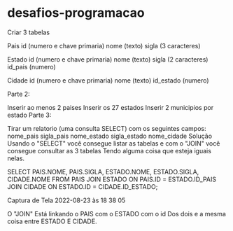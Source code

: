 # desafios-programacao

Criar 3 tabelas

Pais id (numero e chave primaria) nome (texto) sigla (3 caracteres)

Estado id (numero e chave primaria) nome (texto) sigla (2 caracteres) id_pais (numero)

Cidade id (numero e chave primaria) nome (texto) id_estado (numero)

Parte 2:

Inserir ao menos 2 paises
Inserir os 27 estados
Inserir 2 municipios por estado
Parte 3:

Tirar um relatorio (uma consulta SELECT) com os seguintes campos: nome_pais sigla_pais nome_estado sigla_estado nome_cidade
Solução
Usando o "SELECT" você consegue listar as tabelas e com o "JOIN" você consegue consultar as 3 tabelas Tendo alguma coisa que esteja iguais nelas.

SELECT PAIS.NOME, PAIS.SIGLA, ESTADO.NOME, ESTADO.SIGLA, CIDADE.NOME FROM PAIS JOIN ESTADO ON PAIS.ID = ESTADO.ID_PAIS JOIN CIDADE ON ESTADO.ID = CIDADE.ID_ESTADO;

Captura de Tela 2022-08-23 às 18 38 05

O "JOIN" Está linkando o PAIS com o ESTADO com o id Dos dois e a mesma coisa entre ESTADO E CIDADE.
